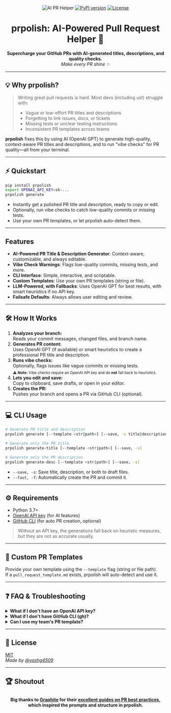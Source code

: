 <p align="center">
  <img src="https://img.shields.io/badge/AI%20PR%20Helper-%F0%9F%9A%80-blueviolet?style=for-the-badge" alt="AI PR Helper"/>
  <a href="https://pypi.org/project/prpolish/"><img src="https://img.shields.io/pypi/v/prpolish?style=for-the-badge&color=blue" alt="PyPI version"></a>
  <a href="https://github.com/yashg4509/prpolish/blob/main/LICENSE"><img src="https://img.shields.io/github/license/yashg4509/prpolish?style=for-the-badge&color=success" alt="License"></a>
</p>

<h1 align="center">prpolish: AI-Powered Pull Request Helper 🚀</h1>

<p align="center">
  <b>Supercharge your GitHub PRs with AI-generated titles, descriptions, and quality checks.</b><br/>
  <i>Make every PR shine ✨</i>
</p>

---

## 💡 Why prpolish?

> Writing great pull requests is hard. Most devs (including us!) struggle with:
> - Vague or low-effort PR titles and descriptions
> - Forgetting to link issues, docs, or tickets
> - Missing tests or unclear testing instructions
> - Inconsistent PR templates across teams

**prpolish** fixes this by using AI (OpenAI GPT) to generate high-quality, context-aware PR titles and descriptions, and to run "vibe checks" for PR quality—all from your terminal.

---

## ⚡ Quickstart

```bash
pip install prpolish
export OPENAI_API_KEY=sk-...
prpolish generate
```

- Instantly get a polished PR title and description, ready to copy or edit.
- Optionally, run vibe checks to catch low-quality commits or missing tests.
- Use your own PR templates, or let prpolish auto-detect them.

---

## Features

- **AI-Powered PR Title & Description Generator**: Context-aware, customizable, and always editable.
- **Vibe Check Warnings**: Flags low-quality commits, missing tests, and more.
- **CLI Interface**: Simple, interactive, and scriptable.
- **Custom Templates**: Use your own PR templates (string or file).
- **LLM-Powered, with Fallbacks**: Uses OpenAI GPT for best results, with smart heuristics if no API key.
- **Failsafe Defaults**: Always allows user editing and review.

---

## 🛠️ How It Works

1. **Analyzes your branch:**  
   Reads your commit messages, changed files, and branch name.
2. **Generates PR content:**  
   Uses OpenAI GPT (if available) or smart heuristics to create a professional PR title and description.
3. **Runs vibe checks:**  
   Optionally, flags issues like vague commits or missing tests. <br/>
   <sub>⚠️ <b>Note:</b> Vibe checks require an OpenAI API key and do <b>not</b> fall back to heuristics.</sub>
4. **Lets you edit and save:**  
   Copy to clipboard, save drafts, or open in your editor.
5. **Creates the PR:**  
   Pushes your branch and opens a PR via GitHub CLI (optional).

---

## 💻 CLI Usage

```bash
# Generate PR title and description
prpolish generate [--template <str|path>] [--save, -s title|description|both] [--fast, -f]

# Generate only the PR title
prpolish generate-title [--template <str|path>] [--save, -s]

# Generate only the PR description
prpolish generate-desc [--template <str|path>] [--save, -s]
```

- `--save, -s`: Save title, description, or both to draft files.
- `--fast, -f`: Automatically create the PR and commit it.

---

## ⚙️ Requirements

- Python 3.7+
- [OpenAI API key](https://platform.openai.com/account/api-keys) (for AI features)
- [GitHub CLI](https://cli.github.com/) (for auto PR creation, optional)

> Without an API key, the generations fall back on heuristic measures, but they are not as accurate usually.
---

## 📝 Custom PR Templates

Provide your own template using the `--template` flag (string or file path).  
If a `pull_request_template.md` exists, prpolish will auto-detect and use it.

---

## ❓ FAQ & Troubleshooting

<details>
<summary><b>What if I don't have an OpenAI API key?</b></summary>

- PR title/description generation will use smart heuristics instead of AI.
- Vibe checks will not work without an API key.
</details>

<details>
<summary><b>What if I don't have GitHub CLI (gh)?</b></summary>

You can still copy the PR title/description and create the PR manually.
</details>

<details>
<summary><b>Can I use my team's PR template?</b></summary>

Yes! Use `--template` or place a `pull_request_template.md` in your repo.
</details>

---

## 📄 License

[MIT](LICENSE)  
_Made by [@yashg4509](https://github.com/yashg4509)_

---

## 🏆 Shoutout

<div align="center" style="margin: 2em 0;">
  <b>Big thanks to <a href="https://graphite.dev/">Graphite</a> for their <a href="https://graphite.dev/guides/topic/pull-requests">excellent guides on PR best practices</a>, which inspired the prompts and structure in prpolish.</b>
</div>
